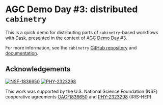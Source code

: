 # AGC Demo Day #3: distributed `cabinetry`

This is a quick demo for distributing parts of `cabinetry`-based workflows with Dask, presented in the context of [AGC Demo Day #3](https://indico.cern.ch/e/agc-demo-day-3).

For more information, see the `cabinetry` [GitHub repository](https://github.com/scikit-hep/cabinetry/) and [documentation](https://cabinetry.readthedocs.io/).


## Acknowledgements

[![NSF-1836650](https://img.shields.io/badge/NSF-1836650-blue.svg)](https://nsf.gov/awardsearch/showAward?AWD_ID=1836650)
[![PHY-2323298](https://img.shields.io/badge/PHY-2323298-blue.svg)](https://nsf.gov/awardsearch/showAward?AWD_ID=2323298)

This work was supported by the U.S. National Science Foundation (NSF) cooperative agreements [OAC-1836650](https://nsf.gov/awardsearch/showAward?AWD_ID=1836650) and [PHY-2323298](https://nsf.gov/awardsearch/showAward?AWD_ID=2323298) (IRIS-HEP).
